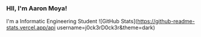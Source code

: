 ### HII, I'm Aaron Moya!
I'm a Informatic Engineering Student
![GitHub Stats](https://github-readme-stats.vercel.app/api username=j0ck3rD0ck3r&theme=dark)
